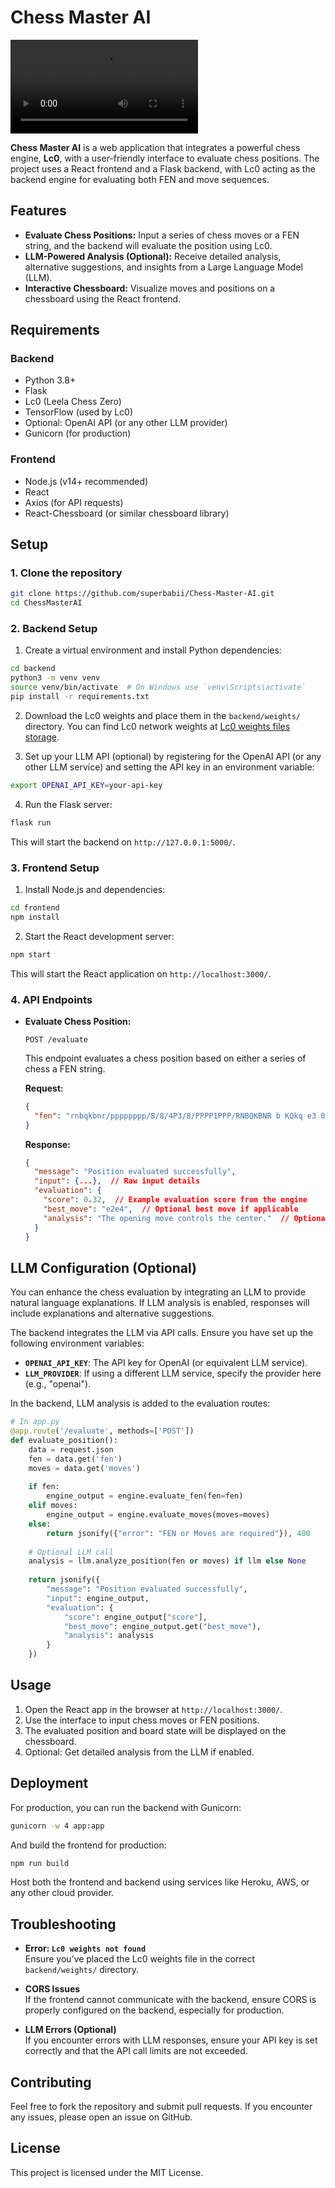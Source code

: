 # Chess Master AI

![Simple Prototype](simple-prototype.mp4)

**Chess Master AI** is a web application that integrates a powerful chess engine, **Lc0**, with a user-friendly interface to evaluate chess positions. The project uses a React frontend and a Flask backend, with Lc0 acting as the backend engine for evaluating both FEN and move sequences.

## Features

- **Evaluate Chess Positions:** Input a series of chess moves or a FEN string, and the backend will evaluate the position using Lc0.
- **LLM-Powered Analysis (Optional):** Receive detailed analysis, alternative suggestions, and insights from a Large Language Model (LLM).
- **Interactive Chessboard:** Visualize moves and positions on a chessboard using the React frontend.

## Requirements

### Backend

- Python 3.8+
- Flask
- Lc0 (Leela Chess Zero)
- TensorFlow (used by Lc0)
- Optional: OpenAI API (or any other LLM provider)
- Gunicorn (for production)

### Frontend

- Node.js (v14+ recommended)
- React
- Axios (for API requests)
- React-Chessboard (or similar chessboard library)

## Setup

### 1. Clone the repository

```bash
git clone https://github.com/superbabii/Chess-Master-AI.git
cd ChessMasterAI
```

### 2. Backend Setup

1. Create a virtual environment and install Python dependencies:

```bash
cd backend
python3 -m venv venv
source venv/bin/activate  # On Windows use `venv\Scripts\activate`
pip install -r requirements.txt
```

2. Download the Lc0 weights and place them in the `backend/weights/` directory. You can find Lc0 network weights at [Lc0 weights files storage](https://storage.lczero.org/files).

3. Set up your LLM API (optional) by registering for the OpenAI API (or any other LLM service) and setting the API key in an environment variable:

```bash
export OPENAI_API_KEY=your-api-key
```

4. Run the Flask server:

```bash
flask run
```

This will start the backend on `http://127.0.0.1:5000/`.

### 3. Frontend Setup

1. Install Node.js and dependencies:

```bash
cd frontend
npm install
```

2. Start the React development server:

```bash
npm start
```

This will start the React application on `http://localhost:3000/`.

### 4. API Endpoints

- **Evaluate Chess Position:**

  `POST /evaluate`

  This endpoint evaluates a chess position based on either a series of chess a FEN string. 

  **Request:**

  ```json
  {
    "fen": "rnbqkbnr/pppppppp/8/8/4P3/8/PPPP1PPP/RNBQKBNR b KQkq e3 0 1"   // Optional, for FEN
  }
  ```

  **Response:**

  ```json
  {
    "message": "Position evaluated successfully",
    "input": {...},  // Raw input details
    "evaluation": {
      "score": 0.32,  // Example evaluation score from the engine
      "best_move": "e2e4",  // Optional best move if applicable
      "analysis": "The opening move controls the center."  // Optional LLM analysis if enabled
    }
  }
  ```

## LLM Configuration (Optional)

You can enhance the chess evaluation by integrating an LLM to provide natural language explanations. If LLM analysis is enabled, responses will include explanations and alternative suggestions.

The backend integrates the LLM via API calls. Ensure you have set up the following environment variables:

- **`OPENAI_API_KEY`**: The API key for OpenAI (or equivalent LLM service).
- **`LLM_PROVIDER`**: If using a different LLM service, specify the provider here (e.g., "openai").

In the backend, LLM analysis is added to the evaluation routes:

```python
# In app.py
@app.route('/evaluate', methods=['POST'])
def evaluate_position():
    data = request.json
    fen = data.get('fen')
    moves = data.get('moves')
    
    if fen:
        engine_output = engine.evaluate_fen(fen=fen)
    elif moves:
        engine_output = engine.evaluate_moves(moves=moves)
    else:
        return jsonify({"error": "FEN or Moves are required"}), 400
    
    # Optional LLM call
    analysis = llm.analyze_position(fen or moves) if llm else None
    
    return jsonify({
        "message": "Position evaluated successfully",
        "input": engine_output,
        "evaluation": {
            "score": engine_output["score"],
            "best_move": engine_output.get("best_move"),
            "analysis": analysis
        }
    })
```

## Usage

1. Open the React app in the browser at `http://localhost:3000/`.
2. Use the interface to input chess moves or FEN positions.
3. The evaluated position and board state will be displayed on the chessboard.
4. Optional: Get detailed analysis from the LLM if enabled.

## Deployment

For production, you can run the backend with Gunicorn:

```bash
gunicorn -w 4 app:app
```

And build the frontend for production:

```bash
npm run build
```

Host both the frontend and backend using services like Heroku, AWS, or any other cloud provider.

## Troubleshooting

- **Error: `Lc0 weights not found`**  
  Ensure you’ve placed the Lc0 weights file in the correct `backend/weights/` directory.

- **CORS Issues**  
  If the frontend cannot communicate with the backend, ensure CORS is properly configured on the backend, especially for production.

- **LLM Errors (Optional)**  
  If you encounter errors with LLM responses, ensure your API key is set correctly and that the API call limits are not exceeded.

## Contributing

Feel free to fork the repository and submit pull requests. If you encounter any issues, please open an issue on GitHub.

## License

This project is licensed under the MIT License.
